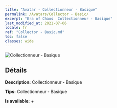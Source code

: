 ```yaml
---
title: "Avatar - Collectionneur - Basique"
permalink: /Avatars/Collector - Basic/
excerpt: "Era of Chaos  Collectionneur - Basique"
last_modified_at: 2021-07-06
locale: fr
ref: "Collector - Basic.md"
toc: false
classes: wide
---
```

 ![Collectionneur - Basique](/images/a/avatarFrame_71.png)

## Détails

 **Description:** Collectionneur - Basique 

 **Tips:** Collectionneur - Basique 

 **Is available:**  + 

